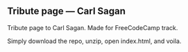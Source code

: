 ## Tribute page — Carl Sagan

Tribute page to Carl Sagan. Made for FreeCodeCamp track.

Simply download the repo, unzip, open index.html, and voila.
